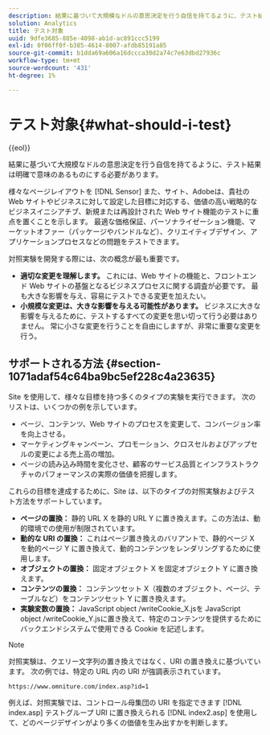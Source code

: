 ```yaml
---
description: 結果に基づいて大規模なドルの意思決定を行う自信を持てるように、テスト結果は明確で意味のあるものにする必要があります。
solution: Analytics
title: テスト対象
uuid: 9dfe3685-885e-4098-ab1d-ac891ccc5199
exl-id: 0f06ff0f-b385-4614-8007-afdb85191a85
source-git-commit: b1dda69a606a16dccca30d2a74c7e63dbd27936c
workflow-type: tm+mt
source-wordcount: '431'
ht-degree: 1%

---
```


# テスト対象{#what-should-i-test}

{{eol}}

結果に基づいて大規模なドルの意思決定を行う自信を持てるように、テスト結果は明確で意味のあるものにする必要があります。

様々なページレイアウトを [!DNL Sensor] また、サイト、Adobeは、貴社の Web サイトやビジネスに対して設定した目標に対応する、価値の高い戦略的なビジネスイニシアチブ、新規または再設計された Web サイト機能のテストに重点を置くことを示します。 最適な価格保証、パーソナライゼーション機能、マーケットオファー（パッケージやバンドルなど）、クリエイティブデザイン、アプリケーションプロセスなどの問題をテストできます。

対照実験を開発する際には、次の概念が最も重要です。

* **適切な変更を理解します。** これには、Web サイトの機能と、フロントエンド Web サイトの基盤となるビジネスプロセスに関する調査が必要です。 最も大きな影響を与え、容易にテストできる変更を加えたい。
* **小規模な変更は、大きな影響を与える可能性があります。** ビジネスに大きな影響を与えるために、テストするすべての変更を思い切って行う必要はありません。 常に小さな変更を行うことを自由にしますが、非常に重要な変更を行う。

## サポートされる方法 {#section-1071adaf54c64ba9bc5ef228c4a23635}

Site を使用して、様々な目標を持つ多くのタイプの実験を実行できます。 次のリストは、いくつかの例を示しています。

* ページ、コンテンツ、Web サイトのプロセスを変更して、コンバージョン率を向上させる。
* マーケティングキャンペーン、プロモーション、クロスセルおよびアップセルの変更による売上高の増加。
* ページの読み込み時間を変化させ、顧客のサービス品質とインフラストラクチャのパフォーマンスの実際の価値を把握します。

これらの目標を達成するために、Site は、以下のタイプの対照実験およびテスト方法をサポートしています。

* **ページの置換：** 静的 URL X を静的 URL Y に置き換えます。この方法は、動的環境での使用が制限されています。
* **動的な URI の置換：** これはページ置き換えのバリアントで、静的ページ X を動的ページ Y に置き換えて、動的コンテンツをレンダリングするために使用します。
* **オブジェクトの置換：** 固定オブジェクト X を固定オブジェクト Y に置き換えます。
* **コンテンツの置換：** コンテンツセット X（複数のオブジェクト、ページ、テーブルなど）をコンテンツセット Y に置き換えます。
* **実験変数の置換：** JavaScript object /writeCookie_X.jsを JavaScript object /writeCookie_Y.jsに置き換えて、特定のコンテンツを提供するためにバックエンドシステムで使用できる Cookie を記述します。

>[!NOTE]
>
>対照実験は、クエリー文字列の置き換えではなく、URI の置き換えに基づいています。 次の例では、特定の URL 内の URI が強調表示されています。
>
>`https://www.omniture.com/index.asp?id=1`
>
>例えば、対照実験では、コントロール母集団の URI を指定できます [!DNL index.asp] テストグループ URI に置き換えられる [!DNL index2.asp] を使用して、どのページデザインがより多くの価値を生み出すかを判断します。
